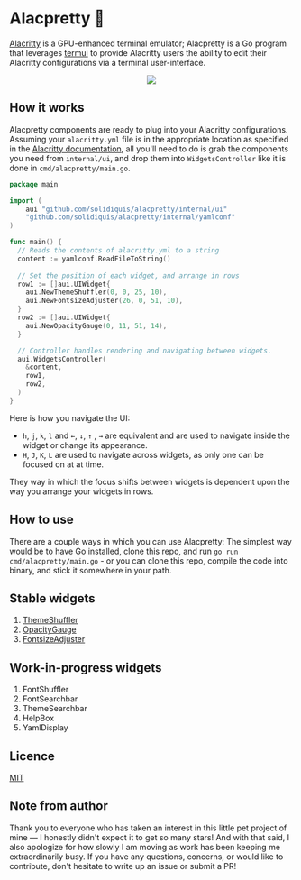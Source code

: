 # Alacpretty ‎️‍🌈

<a href="https://github.com/alacritty/alacritty">Alacritty</a> is a GPU-enhanced terminal emulator; Alacpretty is a Go program that leverages <a href="https://github.com/gizak/termui">termui</a> to provide Alacritty users the ability to edit their Alacritty configurations via a terminal user-interface.

<p align="center">
  <img src="https://github.com/solidiquis/alacpretty/blob/master/assets/alacpretty.gif">
</p> 

## How it works

Alacpretty components are ready to plug into your Alacritty configurations. Assuming your `alacritty.yml` file is in the appropriate location as specified in the <a href="https://github.com/alacritty/alacritty">Alacritty documentation</a>, all you'll need to do is grab the components you need from `internal/ui`, and drop them into `WidgetsController` like it is done in `cmd/alacpretty/main.go`.

```go
package main

import (
	aui "github.com/solidiquis/alacpretty/internal/ui"
	"github.com/solidiquis/alacpretty/internal/yamlconf"
)

func main() {
  // Reads the contents of alacritty.yml to a string
  content := yamlconf.ReadFileToString()
  
  // Set the position of each widget, and arrange in rows
  row1 := []aui.UIWidget{
    aui.NewThemeShuffler(0, 0, 25, 10),
    aui.NewFontsizeAdjuster(26, 0, 51, 10),
  }
  row2 := []aui.UIWidget{
    aui.NewOpacityGauge(0, 11, 51, 14),
  }

  // Controller handles rendering and navigating between widgets.
  aui.WidgetsController(
    &content,
    row1,
    row2,
  )
}
```

Here is how you navigate the UI:
- `h`, `j`, `k`, `l` and `←`, `↓`, `↑` , `→` are equivalent and are used to navigate inside the widget or change its appearance.
- `H`, `J`, `K`, `L` are used to navigate across widgets, as only one can be focused on at at time.

They way in which the focus shifts between widgets is dependent upon the way you arrange your widgets in rows.

## How to use

There are a couple ways in which you can use Alacpretty: The simplest way would be to have Go installed, clone this repo, and run `go run cmd/alacpretty/main.go` - or you can clone this repo, compile the code into binary, and stick it somewhere in your path.

## Stable widgets

1. <a href="https://github.com/solidiquis/alacpretty/blob/master/internal/ui/theme_shuffler.go">ThemeShuffler</a>
2. <a href="https://github.com/solidiquis/alacpretty/blob/master/internal/ui/opacity_gauge.go">OpacityGauge</a>
3. <a href="https://github.com/solidiquis/alacpretty/blob/master/internal/ui/fontsize_adjuster.go">FontsizeAdjuster</a>

## Work-in-progress widgets

1. FontShuffler
2. FontSearchbar
3. ThemeSearchbar
4. HelpBox
5. YamlDisplay

## Licence

<a href="https://raw.githubusercontent.com/solidiquis/alacpretty/master/LICENCE">MIT</a>

## Note from author

Thank you to everyone who has taken an interest in this little pet project of mine — I honestly didn't expect it to get so many stars! And with that said, I also apologize for how slowly I am moving as work has been keeping me extraordinarily busy. If you have any questions, concerns, or would like to contribute, don't hesitate to write up an issue or submit a PR!
